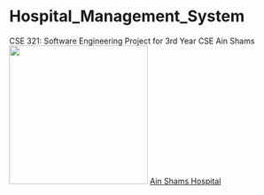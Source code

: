 # Hospital_Management_System
CSE 321: Software Engineering Project for 3rd Year CSE Ain Shams 
<img src="(https://user-images.githubusercontent.com/52378608/103574856-5a9c6200-4ed9-11eb-89d3-9a27b1deace1.png" width="250" height="250">
[Ain Shams Hospital](https://github.com/Heba-Atef99/Hospital_Management_System)

